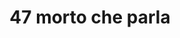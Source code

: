---
layout: post
title: 47 morto che parla
director: Carlo Ludovico Bragaglia
year: 1950
cover: https://images.mubicdn.net/images/film/18376/cache-30070-1445888784/image-w1280.jpg
---